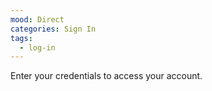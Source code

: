 ```yaml
---
mood: Direct
categories: Sign In
tags:
  - log-in
---
```

Enter your credentials to access your account.
